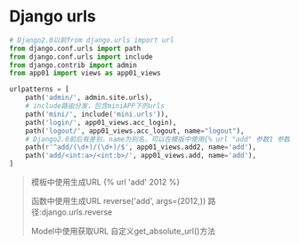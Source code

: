 # Django urls

```python
# Django2.0以前from django.urls import url
from django.conf.urls import path
from django.conf.urls import include
from django.contrib import admin
from app01 import views as app01_views

urlpatterns = [
    path('admin/', admin.site.urls),
    # include路由分发，包含miniAPP下的urls
    path('mini/', include('mini.urls')),
    path('login/', app01_views.acc_login),
    path('logout/', app01_views.acc_logout, name="logout"),
    # Django2.0前后有差别，name为别名，可以在模版中使用{% url "add" 参数1 参数2%}
    path(r'^add/(\d+)/(\d+)/$', app01_views.add2, name='add'),
    path('add/<int:a>/<int:b>/', app01_views.add, name='add'),
]
```
> 模板中使用生成URL {% url 'add' 2012 %}
> 
> 函数中使用生成URL reverse('add', args=(2012,)) 路径:django.urls.reverse
> 
> Model中使用获取URL 自定义get_absolute_url()方法

